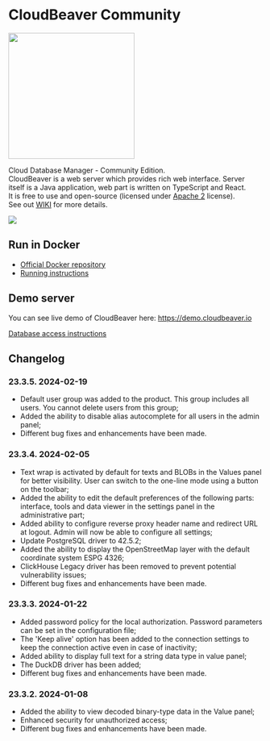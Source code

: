 # CloudBeaver Community

<img src="https://github.com/dbeaver/cloudbeaver/wiki/images/cloudbeaver-logo.png" width="250"/>

Cloud Database Manager - Community Edition.  
CloudBeaver is a web server which provides rich web interface. Server itself is a Java application, web part is written on TypeScript and React.  
It is free to use and open-source (licensed under [Apache 2](https://github.com/dbeaver/cloudbeaver/blob/devel/LICENSE) license).  
See out [WIKI](https://github.com/dbeaver/cloudbeaver/wiki) for more details.  

![](https://github.com/dbeaver/cloudbeaver/wiki/images/demo_screenshot_1.png)

## Run in Docker

- [Official Docker repository](https://hub.docker.com/r/dbeaver/cloudbeaver)
- [Running instructions](https://github.com/dbeaver/cloudbeaver/wiki/Run-Docker-Container)

## Demo server

You can see live demo of CloudBeaver here: https://demo.cloudbeaver.io  

[Database access instructions](https://github.com/dbeaver/cloudbeaver/wiki/Demo-Server)

## Changelog

### 23.3.5. 2024-02-19
- Default user group was added to the product. This group includes all users. You cannot delete users from this group;
- Added the ability to disable alias autocomplete for all users in the admin panel;
- Different bug fixes and enhancements have been made.

### 23.3.4. 2024-02-05
- Text wrap is activated by default for texts and BLOBs in the Values panel for better visibility. User can switch to the one-line mode using a button on the toolbar;
- Added the ability to edit the default preferences of the following parts: interface, tools and data viewer in the settings panel in the administrative part;
- Added ability to configure reverse proxy header name and redirect URL at logout. Admin will now be able to configure all settings;
- Update PostgreSQL driver to 42.5.2;
- Added the ability to display the OpenStreetMap layer with the default coordinate system ESPG 4326;
- ClickHouse Legacy driver has been removed to prevent potential vulnerability issues;
- Different bug fixes and enhancements have been made.

### 23.3.3. 2024-01-22
- Added password policy for the local authorization. Password parameters can be set in the configuration file;
- The 'Keep alive' option has been added to the connection settings to keep the connection active even in case of inactivity;
- Added ability to display full text for a string data type in value panel;
- The DuckDB driver has been added;
- Different bug fixes and enhancements have been made.

### 23.3.2. 2024-01-08
- Added the ability to view decoded binary-type data in the Value panel;
- Enhanced security for unauthorized access;
- Different bug fixes and enhancements have been made.
